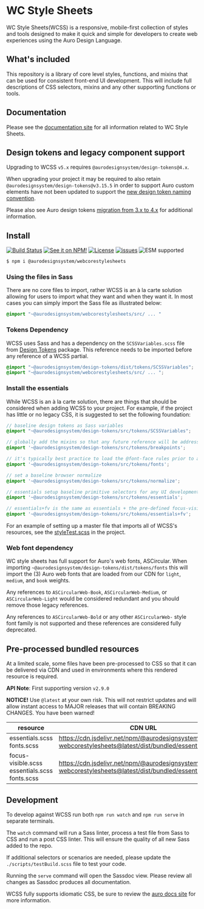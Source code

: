 # WC Style Sheets

WC Style Sheets(WCSS) is a responsive, mobile-first collection of styles and tools designed to make it quick and simple for developers to create web experiences using the Auro Design Language.

## What's included

This repository is a library of core level styles, functions, and mixins that can be used for consistent front-end UI development. This will include full descriptions of CSS selectors, mixins and any other supporting functions or tools.

## Documentation

Please see the [documentation site](https://alaskaairlines.github.io/WebCoreStyleSheets/) for all information related to WC Style Sheets.

## Design tokens and legacy component support

Upgrading to WCSS `v5.x` requires `@aurodesignsystem/design-tokens@4.x`.

When upgrading your project it may be required to also retain `@aurodesignsystem/design-tokens@v3.15.5` in order to support Auro custom elements have not been updated to support the [new design token naming convention](https://github.com/AlaskaAirlines/AuroDesignTokens/issues/118).

Please also see Auro design tokens [migration from 3.x to 4.x](https://github.com/AlaskaAirlines/aurodesignTokens/#migration-from-3x-to-4x) for additional information.

## Install

[![Build Status](https://img.shields.io/github/actions/workflow/status/AlaskaAirlines/webcorestylesheets/testPublish.yml?style=for-the-badge)](https://github.com/AlaskaAirlines/webcorestylesheets/actions/workflows/testPublish.yml)
[![See it on NPM!](https://img.shields.io/npm/v/@aurodesignsystem/webcorestylesheets.svg?style=for-the-badge&color=orange)](https://www.npmjs.com/package/@aurodesignsystem/webcorestyleSheets)
[![License](https://img.shields.io/npm/l/@aurodesignsystem/webcorestylesheets.svg?color=blue&style=for-the-badge)](https://www.apache.org/licenses/LICENSE-2.0)
[![issues](https://img.shields.io/github/issues-raw/AlaskaAirlines/WebCoreStyleSheets?style=for-the-badge)](https://github.com/AlaskaAirlines/WebCoreStyleSheets/issues)
![ESM supported](https://img.shields.io/badge/ESM-compatible-FFE900?style=for-the-badge)

```bash
$ npm i @aurodesignsystem/webcorestylesheets
```

### Using the files in Sass

There are no core files to import, rather WCSS is an à la carte solution allowing for users to import what they want and when they want it. In most cases you can simply import the Sass file as illustrated below:

```scss
@import "~@aurodesignsystem/webcorestylesheets/src/ ... "
```

### Tokens Dependency

WCSS uses Sass and has a dependency on the `SCSSVariables.scss` file from [Design Tokens](https://github.com/AlaskaAirlines/OrionDesignTokens) package. This reference needs to be imported before any reference of a WCSS partial.

```scss
@import "~@aurodesignsystem/design-tokens/dist/tokens/SCSSVariables";
@import "~@aurodesignsystem/webcorestylesheets/src/ ... ";
```

### Install the essentials

While WCSS is an à la carte solution, there are things that should be considered when adding WCSS to your project. For example, if the project has little or no legacy CSS, it is suggested to set the following foundation:

```scss
// baseline design tokens as Sass variables
@import "~@aurodesignsystem/design-tokens/src/tokens/SCSSVariables";

// globally add the mixins so that any future reference will be addressed
@import '~@aurodesignsystem/design-tokens/src/tokens/breakpoints';

// it's typically best practice to load the @font-face rules prior to any reference of the custom web fonts
@import '~@aurodesignsystem/design-tokens/src/tokens/fonts';

// set a baseline browser normalize
@import '~@aurodesignsystem/design-tokens/src/tokens/normalize';

// essentials setup baseline primitive selectors for any UI development
@import '~@aurodesignsystem/design-tokens/src/tokens/essentials';

// essentials+fv is the same as essentials + the pre-defined focus-visible accessibility feature
@import '~@aurodesignsystem/design-tokens/src/tokens/essentials+fv';
```

For an example of setting up a master file that imports all of WCSS's resources, see the [styleTest.scss](https://github.com/AlaskaAirlines/OrionWebCoreStyleSheets/blob/master/tests/styleTest.scss) in the project.

### Web font dependency

WC style sheets has full support for Auro's web fonts, ASCircular. When importing `~@aurodesignsystem/design-tokens/dist/tokens/fonts` this will import the (3) Auro web fonts that are loaded from our CDN for `light`, `medium`, and `book` weights.

Any references to `ASCircularWeb-Book`, `ASCircularWeb-Medium`, or `ASCircularWeb-Light` would be considered redundant and you should remove those legacy references.

Any references to `ASCircularWeb-Bold` or any other `ASCircularWeb-` style font family is not supported and these references are considered fully deprecated.


## Pre-processed bundled resources

At a limited scale, some files have been pre-processed to CSS so that it can be delivered via CDN and used in environments where this rendered resource is required.

**API Note**: First supporting version `v2.9.0`

**NOTICE!** Use `@latest` at your own risk. This will not restrict updates and will allow instant access to MAJOR releases that will contain BREAKING CHANGES. You have been warned! 

| resource | CDN URL |
|---|---
| essentials.scss<br>fonts.scss|[https://cdn.jsdelivr.net/npm/@aurodesignsystem/<br>webcorestylesheets@latest/dist/bundled/essentials.css](https://cdn.jsdelivr.net/npm/@aurodesignsystem/webcorestylesheets@latest/dist/bundled/essentials.css)|
| focus-visible.scss<br>essentials.scss<br>fonts.scss|[https://cdn.jsdelivr.net/npm/@aurodesignsystem/<br>webcorestylesheets@latest/dist/bundled/essentials+fv.css](https://cdn.jsdelivr.net/npm/@aurodesignsystem/webcorestylesheets@latest/dist/bundled/essentials+fv.css)|

## Development

To develop against WCSS run both `npm run watch` and `npm run serve` in separate terminals.

The `watch` command will run a Sass linter, process a test file from Sass to CSS and run a post CSS linter. This will ensure the quality of all new Sass added to the repo.

If additional selectors or scenarios are needed, please update the `./scripts/testBuild.scss` file to test your code.

Running the `serve` command will open the Sassdoc view. Please review all changes as Sassdoc produces all documentation.

WCSS fully supports idiomatic CSS, be sure to review the [auro docs site](https://auro.alaskaair.com/webcorestylesheets/idiomatic-css) for more information.
